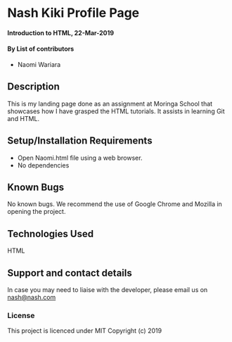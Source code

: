 # Nash Kiki Profile Page
#### Introduction to HTML, 22-Mar-2019
#### By **List of contributors**
* Naomi Wariara

## Description
This is my landing page done as an assignment at Moringa School that showcases how I have grasped the HTML tutorials. It assists in learning Git and HTML. 
## Setup/Installation Requirements
* Open Naomi.html file using a web browser.
* No dependencies
## Known Bugs
No known bugs. We recommend the use of Google Chrome and Mozilla in opening the project. 
## Technologies Used
HTML
## Support and contact details
In case you may need to liaise with the developer, please email us on nash@nash.com
### License
This project is licenced under MIT
Copyright (c) 2019 